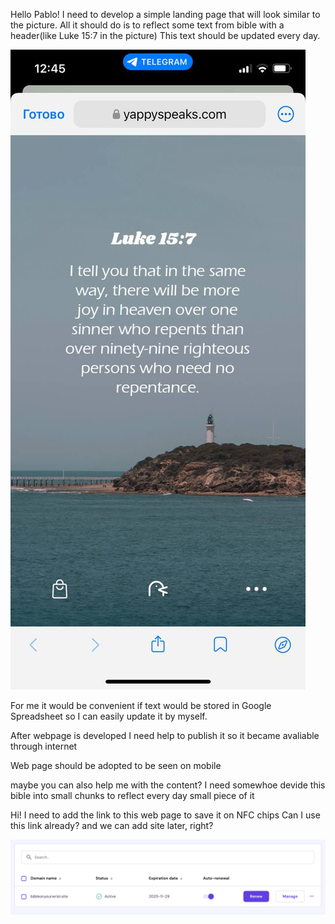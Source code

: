 Hello Pablo!
I need to develop a simple landing page that will look similar to the picture.
All it should do is to reflect some text from bible with a header(like Luke 15:7 in the picture)
This text should be updated every day.

<img src="photo_2024-11-28_13-56-14.jpg"/>

For me it would be convenient if text would be stored in Google Spreadsheet so I can easily update it by myself.

After webpage is developed I need help to publish it so it became avaliable through internet

Web page should be adopted to be seen on mobile

maybe you can also help me with the content?
I need somewhoe devide this bible into small chunks to reflect every day small piece of it

Hi! I need to add the link to this web page to save it on NFC chips
Can I use this link already? and we can add site later, right?

<img src="Снимок экрана 2024-11-29 в 17.25.21.png"/>

